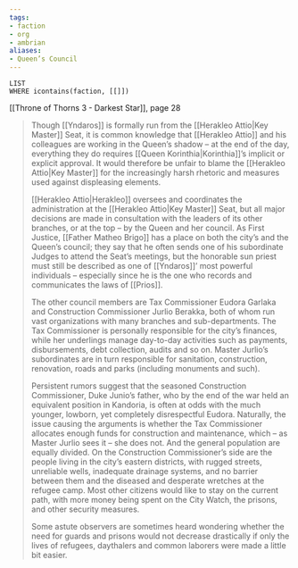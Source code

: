 ```yaml
---
tags:
- faction
- org
- ambrian
aliases:
- Queen’s Council
---
```

```dataview
LIST
WHERE icontains(faction, [[]])
```

[[Throne of Thorns 3 - Darkest Star]], page 28

>Though [[Yndaros]] is formally run from the [[Herakleo Attio|Key Master]] Seat, it is common knowledge that [[Herakleo Attio]] and his colleagues are working in the Queen’s shadow – at the end of the day, everything they do requires [[Queen Korinthia|Korinthia]]’s implicit or explicit approval. It would therefore be unfair to blame the [[Herakleo Attio|Key Master]] for the increasingly harsh rhetoric and measures used against displeasing elements.
>
>[[Herakleo Attio|Herakleo]] oversees and coordinates the administration at the [[Herakleo Attio|Key Master]] Seat, but all major decisions are made in consultation with the leaders of its other branches, or at the top – by the Queen and her council. As First Justice, [[Father Matheo Brigo]] has a place on both the city’s and the Queen’s council; they say that he often sends one of his subordinate Judges to attend the Seat’s meetings, but the honorable sun priest must still be described as one of [[Yndaros]]’ most powerful individuals – especially since he is the one who records and communicates the laws of [[Prios]].
>
>The other council members are Tax Commissioner Eudora Garlaka and Construction Commissioner Jurlio Berakka, both of whom run vast organizations with many branches and sub-departments. The Tax Commissioner is personally responsible for the city’s finances, while her underlings manage day-to-day activities such as payments, disbursements, debt collection, audits and so on. Master Jurlio’s subordinates are in turn responsible for sanitation, construction, renovation, roads and parks (including monuments and such).
>
>Persistent rumors suggest that the seasoned Construction Commissioner, Duke Junio’s father, who by the end of the war held an equivalent position in Kandoria, is often at odds with the much younger, lowborn, yet completely disrespectful Eudora. Naturally, the issue causing the arguments is whether the Tax Commissioner allocates enough funds for construction and maintenance, which – as Master Jurlio sees it – she does not. And the general population are equally divided. On the Construction Commissioner’s side are the people living in the city’s eastern districts, with rugged streets, unreliable wells, inadequate drainage systems, and no barrier between them and the diseased and desperate wretches at the refugee camp. Most other citizens would like to stay on the current path, with more money being spent on the City Watch, the prisons, and other security measures.
>
>Some astute observers are sometimes heard wondering whether the need for guards and prisons would not decrease drastically if only the lives of refugees, daythalers and common laborers were made a little bit easier.

